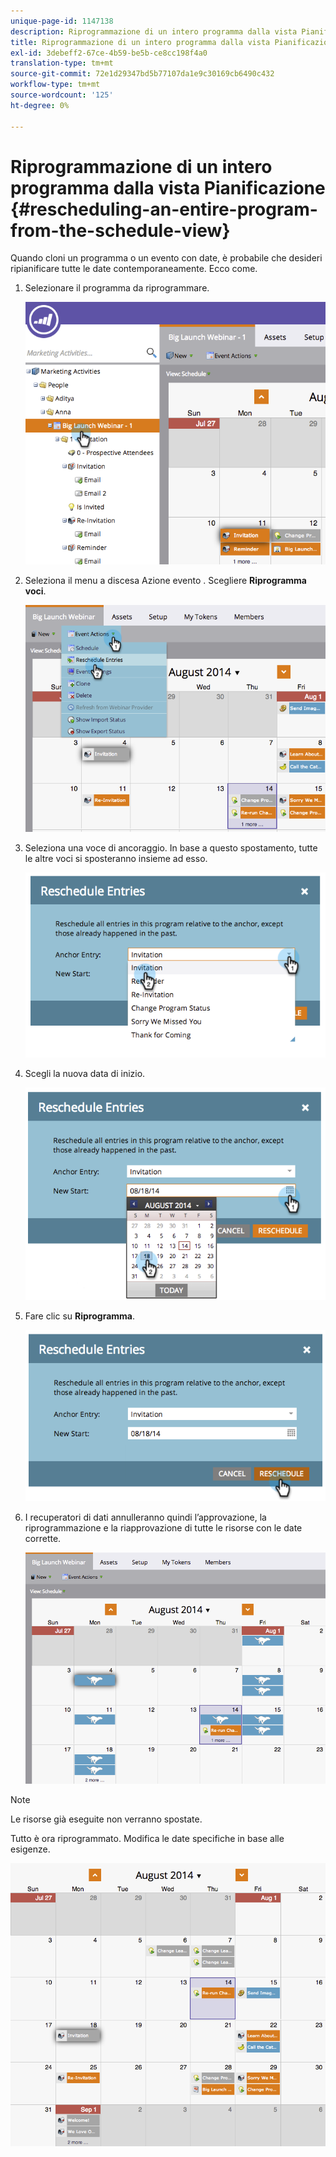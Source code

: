 ```yaml
---
unique-page-id: 1147138
description: Riprogrammazione di un intero programma dalla vista Pianificazione - Marketo Docs - Documentazione del prodotto
title: Riprogrammazione di un intero programma dalla vista Pianificazione
exl-id: 3debeff2-67ce-4b59-be5b-ce8cc198f4a0
translation-type: tm+mt
source-git-commit: 72e1d29347bd5b77107da1e9c30169cb6490c432
workflow-type: tm+mt
source-wordcount: '125'
ht-degree: 0%

---
```


# Riprogrammazione di un intero programma dalla vista Pianificazione {#rescheduling-an-entire-program-from-the-schedule-view}

Quando cloni un programma o un evento con date, è probabile che desideri ripianificare tutte le date contemporaneamente. Ecco come.

1. Selezionare il programma da riprogrammare.

   ![](assets/image2014-9-23-15-3a15-3a18.png)

1. Seleziona il menu a discesa Azione evento . Scegliere **Riprogramma voci**.

   ![](assets/image2014-9-23-15-3a15-3a53.png)

1. Seleziona una voce di ancoraggio. In base a questo spostamento, tutte le altre voci si sposteranno insieme ad esso.

   ![](assets/image2014-9-23-15-3a18-3a23.png)

1. Scegli la nuova data di inizio.

   ![](assets/image2014-9-23-15-3a18-3a37.png)

1. Fare clic su **Riprogramma**.

   ![](assets/image2014-9-23-15-3a18-3a54.png)

1. I recuperatori di dati annulleranno quindi l’approvazione, la riprogrammazione e la riapprovazione di tutte le risorse con le date corrette.

   ![](assets/image2014-9-23-15-3a19-3a1.png)

>[!NOTE]
>
>Le risorse già eseguite non verranno spostate.

Tutto è ora riprogrammato. Modifica le date specifiche in base alle esigenze.

![](assets/image2014-9-23-15-3a19-3a58.png)
